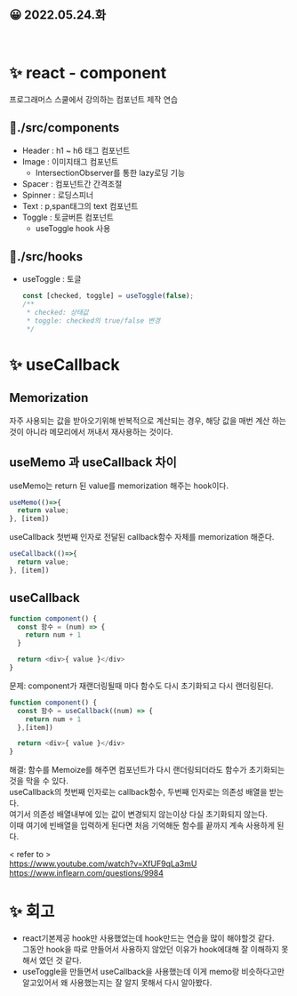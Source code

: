 ## 😀 2022.05.24.화

<br/>

# ✨ react - component

프로그래머스 스쿨에서 강의하는 컴포넌트 제작 연습

## 📁./src/components

- Header : h1 ~ h6 태그 컴포넌트
- Image : 이미지태그 컴포넌트
  - IntersectionObserver를 통한 lazy로딩 기능
- Spacer : 컴포넌트간 간격조절
- Spinner : 로딩스피너
- Text : p,span태그의 text 컴포넌트
- Toggle : 토글버튼 컴포넌트
  - useToggle hook 사용

## 📁./src/hooks

- useToggle : 토글

  ```js
  const [checked, toggle] = useToggle(false);
  /**
   * checked: 상태값
   * toggle: checked의 true/false 변경
   */
  ```

# ✨ useCallback

## Memorization
자주 사용되는 값을 받아오기위해 반복적으로 계산되는 경우, 해당 값을 매번 계산 하는 것이 아니라 메모리에서 꺼내서 재사용하는 것이다.  

## useMemo 과 useCallback 차이
useMemo는 return 된 value를 memorization 해주는 hook이다.
```js
useMemo(()=>{
  return value; 
}, [item])
```
useCallback 첫번째 인자로 전달된 callback함수 자체를 memorization 해준다.
```js
useCallback(()=>{
  return value;
}, [item])
```

## useCallback
```js
function component() {
  const 함수 = (num) => {
    return num + 1
  }

  return <div>{ value }</div>
}
```
문제: component가 재랜더링될때 마다 함수도 다시 초기화되고 다시 랜더링된다.    

```js
function component() {
  const 함수 = useCallback((num) => {
    return num + 1
  },[item])

  return <div>{ value }</div>
}
```
해결: 함수를 Memoize를 해주면 컴포넌트가 다시 랜더링되더라도 함수가 초기화되는 것을 막을 수 있다.   
useCallback의 첫번째 인자로는 callback함수, 두번째 인자로는 의존성 배열을 받는다.  
여기서 의존성 배열내부에 있는 값이 변경되지 않는이상 다실 초기화되지 않는다.  
이때 여기에 빈배열을 입력하게 된다면 처음 기억해둔 함수를 끝까지 계속 사용하게 된다.  

< refer to >  
https://www.youtube.com/watch?v=XfUF9qLa3mU  
https://www.inflearn.com/questions/9984


# ✨ 회고

- react기본제공 hook만 사용했었는데 hook만드는 연습을 많이 해야할것 같다.  
  그동안 hook을 따로 만들어서 사용하지 않았던 이유가 hook에대해 잘 이해하지 못해서  였던 것 같다. 
- useToggle을 만들면서 useCallback을 사용했는데 이게 memo랑 비슷하다고만 알고있어서 왜 사용했는지는 잘 알지 못해서 다시 알아봤다.   